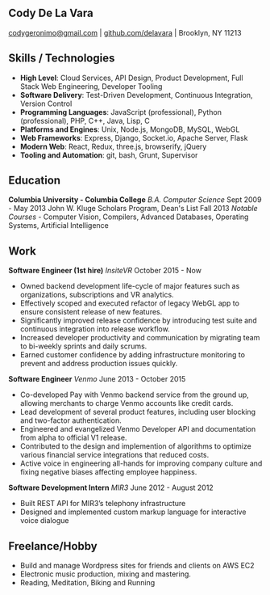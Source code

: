 Cody De La Vara
-------------
codygeronimo@gmail.com | [github.com/delavara](https://github.com/delavara) | Brooklyn, NY 11213

Skills / Technologies
------------
- **High Level**: Cloud Services, API Design, Product Development, Full Stack Web Engineering, Developer Tooling
- **Software Delivery**: Test-Driven Development, Continuous Integration, Version Control
- **Programming Languages**: JavaScript (professional), Python (professional), PHP, C++, Java, Lisp, C
- **Platforms and Engines**: Unix, Node.js, MongoDB, MySQL, WebGL
- **Web Frameworks**: Express, Django, Socket.io, Apache Server, Flask
- **Modern Web**: React, Redux, three.js, browserify, jQuery
- **Tooling and Automation**: git, bash, Grunt, Supervisor

Education
------------
**Columbia University - Columbia College** *B.A. Computer Science* Sept 2009 - May 2013
  John W. Kluge Scholars Program, Dean's List Fall 2013
  *Notable Courses* - Computer Vision, Compilers, Advanced Databases, Operating Systems, Artificial Intelligence

Work
------------

**Software Engineer (1st hire)** *InsiteVR* October 2015 - Now
- Owned backend development life-cycle of major features such as organizations, subscriptions and VR analytics.
- Effectively scoped and executed refactor of legacy WebGL app to ensure consistent release of new features.
- Significantly improved release confidence by introducing test suite and continuous integration into release workflow.
- Increased developer productivity and communication by migrating team to bi-weekly sprints and daily scrums.
- Earned customer confidence by adding infrastructure monitoring to prevent and address production issues quickly.

**Software Engineer** *Venmo* June 2013 - October 2015
- Co-developed Pay with Venmo backend service from the ground up, allowing merchants to charge Venmo accounts like credit cards.
- Lead development of several product features, including user blocking and two-factor authentication.
- Engineered and evangelized Venmo Developer API and documentation from alpha to official V1 release.
- Contributed to the design and implemention of algorithms to optimize various financial service integrations that reduced costs.
- Active voice in engineering all-hands for improving company culture and fixing negative biases affecting employee happiness.

**Software Development Intern** *MIR3* June 2012 - August 2012
- Built REST API for MIR3’s telephony infrastructure
- Designed and implemented custom markup language for interactive voice dialogue

Freelance/Hobby
-----------
- Build and manage Wordpress sites for friends and clients on AWS EC2
- Electronic music production, mixing and mastering.
- Reading, Meditation, Biking and Running

